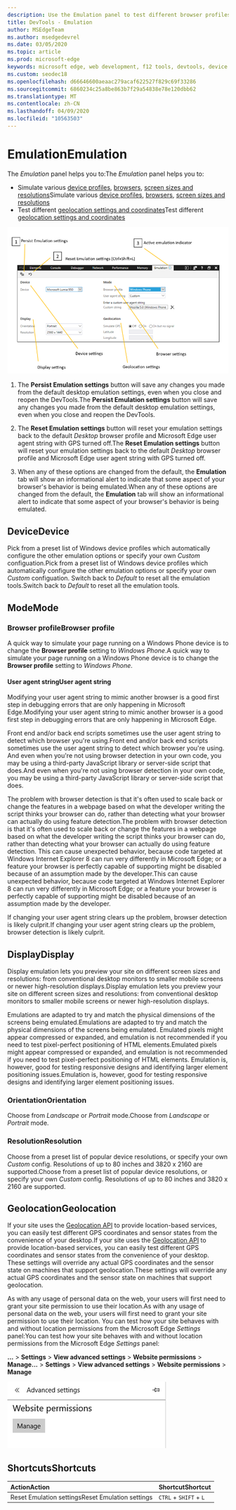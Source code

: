```yaml
---
description: Use the Emulation panel to test different browser profiles, screen sizes and resolutions, and GPS location coordinates
title: DevTools - Emulation
author: MSEdgeTeam
ms.author: msedgedevrel
ms.date: 03/05/2020
ms.topic: article
ms.prod: microsoft-edge
keywords: microsoft edge, web development, f12 tools, devtools, device emulation, responsive design, geolocation, resolution
ms.custom: seodec18
ms.openlocfilehash: d66646600aeaac279acaf622527f829c69f33286
ms.sourcegitcommit: 6860234c25a8be863b7f29a54838e78e120dbb62
ms.translationtype: MT
ms.contentlocale: zh-CN
ms.lasthandoff: 04/09/2020
ms.locfileid: "10563503"
---
```

# <span data-ttu-id="b9c81-104">Emulation</span><span class="sxs-lookup"><span data-stu-id="b9c81-104">Emulation</span></span>

<span data-ttu-id="b9c81-105">The *Emulation* panel helps you to:</span><span class="sxs-lookup"><span data-stu-id="b9c81-105">The *Emulation* panel helps you to:</span></span>
 - <span data-ttu-id="b9c81-106">Simulate various [device profiles](#device), [browsers](#browser-profile), [screen sizes and resolutions](#display)</span><span class="sxs-lookup"><span data-stu-id="b9c81-106">Simulate various [device profiles](#device), [browsers](#browser-profile), [screen sizes and resolutions](#display)</span></span>
 - <span data-ttu-id="b9c81-107">Test different [geolocation settings and coordinates](#geolocation)</span><span class="sxs-lookup"><span data-stu-id="b9c81-107">Test different [geolocation settings and coordinates](#geolocation)</span></span>

![The Microsoft Edge DevTools Emulation panel](./media/emulation.png)

1. <span data-ttu-id="b9c81-109">The **Persist Emulation settings** button will save any changes you made from the default desktop emulation settings, even when you close and reopen the DevTools.</span><span class="sxs-lookup"><span data-stu-id="b9c81-109">The **Persist Emulation settings** button will save any changes you made from the default desktop emulation settings, even when you close and reopen the DevTools.</span></span> 

2. <span data-ttu-id="b9c81-110">The **Reset Emulation settings** button will reset your emulation settings back to the default *Desktop* browser profile and Microsoft Edge user agent string with GPS turned off.</span><span class="sxs-lookup"><span data-stu-id="b9c81-110">The **Reset Emulation settings** button will reset your emulation settings back to the default *Desktop* browser profile and Microsoft Edge user agent string with GPS turned off.</span></span>

3. <span data-ttu-id="b9c81-111">When any of these options are changed from the default, the **Emulation** tab will show an informational alert to indicate that some aspect of your browser's behavior is being emulated.</span><span class="sxs-lookup"><span data-stu-id="b9c81-111">When any of these options are changed from the default, the **Emulation** tab will show an informational alert to indicate that some aspect of your browser's behavior is being emulated.</span></span>

## <span data-ttu-id="b9c81-112">Device</span><span class="sxs-lookup"><span data-stu-id="b9c81-112">Device</span></span>

<span data-ttu-id="b9c81-113">Pick from a preset list of Windows device profiles which  automatically configure the other emulation options or specify your own *Custom* configuation.</span><span class="sxs-lookup"><span data-stu-id="b9c81-113">Pick from a preset list of Windows device profiles which  automatically configure the other emulation options or specify your own *Custom* configuation.</span></span> <span data-ttu-id="b9c81-114">Switch back to *Default* to reset all the emulation tools.</span><span class="sxs-lookup"><span data-stu-id="b9c81-114">Switch back to *Default* to reset all the emulation tools.</span></span>

## <span data-ttu-id="b9c81-115">Mode</span><span class="sxs-lookup"><span data-stu-id="b9c81-115">Mode</span></span>

### <span data-ttu-id="b9c81-116">Browser profile</span><span class="sxs-lookup"><span data-stu-id="b9c81-116">Browser profile</span></span>
<span data-ttu-id="b9c81-117">A quick way to simulate your page running on a Windows Phone device is to change the **Browser profile** setting to *Windows Phone*.</span><span class="sxs-lookup"><span data-stu-id="b9c81-117">A quick way to simulate your page running on a Windows Phone device is to change the **Browser profile** setting to *Windows Phone*.</span></span>

#### <span data-ttu-id="b9c81-118">User agent string</span><span class="sxs-lookup"><span data-stu-id="b9c81-118">User agent string</span></span>

<span data-ttu-id="b9c81-119">Modifying your user agent string to mimic another browser is a good first step in debugging errors that are only happening in Microsoft Edge.</span><span class="sxs-lookup"><span data-stu-id="b9c81-119">Modifying your user agent string to mimic another browser is a good first step in debugging errors that are only happening in Microsoft Edge.</span></span> 

<span data-ttu-id="b9c81-120">Front end and/or back end scripts sometimes use the user agent string  to detect which browser you're using.</span><span class="sxs-lookup"><span data-stu-id="b9c81-120">Front end and/or back end scripts sometimes use the user agent string  to detect which browser you're using.</span></span> <span data-ttu-id="b9c81-121">And even when you're not using browser detection in your own code, you may be using a third-party JavaScript library or server-side script that does.</span><span class="sxs-lookup"><span data-stu-id="b9c81-121">And even when you're not using browser detection in your own code, you may be using a third-party JavaScript library or server-side script that does.</span></span>

<span data-ttu-id="b9c81-122">The problem with browser detection is that it's often used to scale back or change the features in a webpage based on what the developer writing the script thinks your browser can do, rather than detecting what your browser can actually do using feature detection.</span><span class="sxs-lookup"><span data-stu-id="b9c81-122">The problem with browser detection is that it's often used to scale back or change the features in a webpage based on what the developer writing the script thinks your browser can do, rather than detecting what your browser can actually do using feature detection.</span></span> <span data-ttu-id="b9c81-123">This can cause unexpected behavior, because code targeted at Windows Internet Explorer 8 can run very differently in Microsoft Edge; or a feature your browser is perfectly capable of supporting might be disabled because of an assumption made by the developer.</span><span class="sxs-lookup"><span data-stu-id="b9c81-123">This can cause unexpected behavior, because code targeted at Windows Internet Explorer 8 can run very differently in Microsoft Edge; or a feature your browser is perfectly capable of supporting might be disabled because of an assumption made by the developer.</span></span>

<span data-ttu-id="b9c81-124">If changing your user agent string clears up the problem, browser detection is likely culprit.</span><span class="sxs-lookup"><span data-stu-id="b9c81-124">If changing your user agent string clears up the problem, browser detection is likely culprit.</span></span>

## <span data-ttu-id="b9c81-125">Display</span><span class="sxs-lookup"><span data-stu-id="b9c81-125">Display</span></span>

<span data-ttu-id="b9c81-126">Display emulation lets you preview your site on different screen sizes and resolutions: from conventional desktop monitors to smaller mobile screens or newer high-resolution displays.</span><span class="sxs-lookup"><span data-stu-id="b9c81-126">Display emulation lets you preview your site on different screen sizes and resolutions: from conventional desktop monitors to smaller mobile screens or newer high-resolution displays.</span></span>

<span data-ttu-id="b9c81-127">Emulations are adapted to try and match the physical dimensions of the screens being emulated.</span><span class="sxs-lookup"><span data-stu-id="b9c81-127">Emulations are adapted to try and match the physical dimensions of the screens being emulated.</span></span> <span data-ttu-id="b9c81-128">Emulated pixels might appear compressed or expanded, and emulation is not recommended if you need to test pixel-perfect positioning of HTML elements.</span><span class="sxs-lookup"><span data-stu-id="b9c81-128">Emulated pixels might appear compressed or expanded, and emulation is not recommended if you need to test pixel-perfect positioning of HTML elements.</span></span> <span data-ttu-id="b9c81-129">Emulation is, however, good for testing responsive designs and identifying larger element positioning issues.</span><span class="sxs-lookup"><span data-stu-id="b9c81-129">Emulation is, however, good for testing responsive designs and identifying larger element positioning issues.</span></span>

### <span data-ttu-id="b9c81-130">Orientation</span><span class="sxs-lookup"><span data-stu-id="b9c81-130">Orientation</span></span>

<span data-ttu-id="b9c81-131">Choose from *Landscape* or *Portrait* mode.</span><span class="sxs-lookup"><span data-stu-id="b9c81-131">Choose from *Landscape* or *Portrait* mode.</span></span>

### <span data-ttu-id="b9c81-132">Resolution</span><span class="sxs-lookup"><span data-stu-id="b9c81-132">Resolution</span></span>

<span data-ttu-id="b9c81-133">Choose from a preset list of popular device resolutions, or specify your own *Custom* config. Resolutions of up to 80 inches and 3820 x 2160 are supported.</span><span class="sxs-lookup"><span data-stu-id="b9c81-133">Choose from a preset list of popular device resolutions, or specify your own *Custom* config. Resolutions of up to 80 inches and 3820 x 2160 are supported.</span></span>

## <span data-ttu-id="b9c81-134">Geolocation</span><span class="sxs-lookup"><span data-stu-id="b9c81-134">Geolocation</span></span>

<span data-ttu-id="b9c81-135">If your site uses the [Geolocation API](https://developer.mozilla.org/docs/Web/API/Geolocation/Using_geolocation) to provide location-based services, you can easily test different GPS coordinates and sensor states from the convenience of your desktop.</span><span class="sxs-lookup"><span data-stu-id="b9c81-135">If your site uses the [Geolocation API](https://developer.mozilla.org/docs/Web/API/Geolocation/Using_geolocation) to provide location-based services, you can easily test different GPS coordinates and sensor states from the convenience of your desktop.</span></span> <span data-ttu-id="b9c81-136">These settings will override any actual GPS coordinates and the sensor state on machines that support geolocation.</span><span class="sxs-lookup"><span data-stu-id="b9c81-136">These settings will override any actual GPS coordinates and the sensor state on machines that support geolocation.</span></span> 

<span data-ttu-id="b9c81-137">As with any usage of personal data on the web, your users will first need to grant your site permission to use their location.</span><span class="sxs-lookup"><span data-stu-id="b9c81-137">As with any usage of personal data on the web, your users will first need to grant your site permission to use their location.</span></span> <span data-ttu-id="b9c81-138">You can test how your site behaves with and without location permissions from the Microsoft Edge *Settings* panel:</span><span class="sxs-lookup"><span data-stu-id="b9c81-138">You can test how your site behaves with and without location permissions from the Microsoft Edge *Settings* panel:</span></span>

<span data-ttu-id="b9c81-139">**...** > **Settings** > **View advanced settings** > **Website permissions** > **Manage**</span><span class="sxs-lookup"><span data-stu-id="b9c81-139">**...** > **Settings** > **View advanced settings** > **Website permissions** > **Manage**</span></span>

![Manage website permissions from the Microsoft Edge Settings panel](./media/settings_manage_permissions.png)

## <span data-ttu-id="b9c81-141">Shortcuts</span><span class="sxs-lookup"><span data-stu-id="b9c81-141">Shortcuts</span></span>

| <span data-ttu-id="b9c81-142">Action</span><span class="sxs-lookup"><span data-stu-id="b9c81-142">Action</span></span>                   | <span data-ttu-id="b9c81-143">Shortcut</span><span class="sxs-lookup"><span data-stu-id="b9c81-143">Shortcut</span></span>               |
|:-------------------------|:-----------------------|
| <span data-ttu-id="b9c81-144">Reset Emulation settings</span><span class="sxs-lookup"><span data-stu-id="b9c81-144">Reset Emulation settings</span></span> | `CTRL` + `SHIFT` + `L` |

